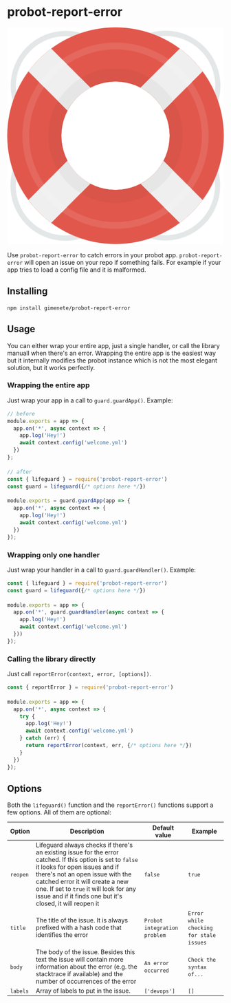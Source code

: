 # probot-report-error

![Lifeguard](help.png "Icon made by https://www.flaticon.com/authors/pixel-buddha from www.flaticon.com ")

Use `probot-report-error` to catch errors in your probot app. `probot-report-error` will open
an issue on your repo if something fails. For example if your app tries to load a config file
and it is malformed.

## Installing

```
npm install gimenete/probot-report-error
```

## Usage

You can either wrap your entire app, just a single handler, or call the library manuall when there's
an error. Wrapping the entire app is the easiest way but it internally modifies the probot instance
which is not the most elegant solution, but it works perfectly.

### Wrapping the entire app

Just wrap your app in a call to `guard.guardApp()`. Example:

```js
// before
module.exports = app => {
  app.on('*', async context => {
    app.log('Hey!')
    await context.config('welcome.yml')
  })
};

// after
const { lifeguard } = require('probot-report-error')
const guard = lifeguard({/* options here */})

module.exports = guard.guardApp(app => {
  app.on('*', async context => {
    app.log('Hey!')
    await context.config('welcome.yml')
  })
});
```

### Wrapping only one handler

Just wrap your handler in a call to `guard.guardHandler()`. Example:

```js
const { lifeguard } = require('probot-report-error')
const guard = lifeguard({/* options here */})

module.exports = app => {
  app.on('*', guard.guardHandler(async context => {
    app.log('Hey!')
    await context.config('welcome.yml')
  }))
});
```

### Calling the library directly

Just call `reportError(context, error, [options])`.

```js
const { reportError } = require('probot-report-error')

module.exports = app => {
  app.on('*', async context => {
    try {
      app.log('Hey!')
      await context.config('welcome.yml')
    } catch (err) {
      return reportError(context, err, {/* options here */})
    }
  })
});
```

## Options

Both the `lifeguard()` function and the `reportError()` functions support a few options. All of them are optional:

| Option | Description | Default value | Example |
| ------ | ----------- | ------------- | ------- |
| `reopen`  | Lifeguard always checks if there's an existing issue for the error catched. If this option is set to `false` it looks for open issues and if there's not an open issue with the catched error it will create a new one. If set to `true` it will look for any issue and if it finds one but it's closed, it will reopen it | `false` | `true` |
| `title`  | The title of the issue. It is always prefixed with a hash code that identifies the error | `Probot integration problem` | `Error while checking for stale issues` |
| `body`  | The body of the issue. Besides this text the issue will contain more information about the error (e.g. the stacktrace if available) and the number of occurrences of the error | `An error occurred` | `Check the syntax of...` |
| `labels`  | Array of labels to put in the issue. | `['devops']` | `[]` |
